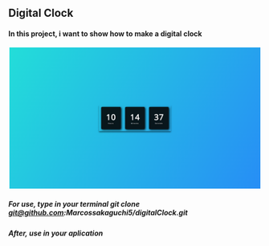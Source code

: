## Digital Clock 
#### In this project, i want to show how to make a digital clock 
<p align="center">
<img width="500px" src="/assets/images/digitalClock.png" >
</p>

##### For use, type in your terminal git clone git@github.com:Marcossakaguchi5/digitalClock.git
##### After, use in your aplication 
